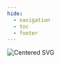```yaml
---
hide:
  - navigation
  - toc
  - footer
---
```


<div class="svg-container">
    <img src="theme/fabric.svg" alt="Centered SVG">
</div>

<link rel="stylesheet" href="/index.css">
<link rel="stylesheet" href="/landing-page.css">
